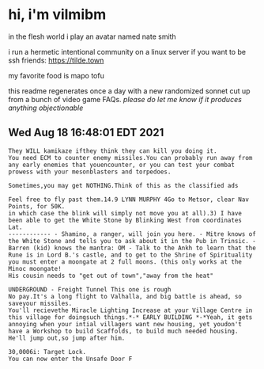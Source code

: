 # hi, i'm vilmibm

in the flesh world i play an avatar named nate smith

i run a hermetic intentional community on a linux server if you want to be ssh friends: https://tilde.town

my favorite food is mapo tofu

this readme regenerates once a day with a new randomized sonnet cut up from a bunch of video game FAQs.
_please do let me know if it produces anything objectionable_

## Wed Aug 18 16:48:01 EDT 2021

    They WILL kamikaze ifthey think they can kill you doing it.
    You need ECM to counter enemy missiles.You can probably run away from any early enemies that youencounter, or you can test your combat prowess with your mesonblasters and torpedoes.
    
    Sometimes,you may get NOTHING.Think of this as the classified ads
    
    Feel free to fly past them.14.9 LYNN MURPHY 4Go to Metsor, clear Nav Points, for 50K.
    in which case the blink will simply not move you at all).3) I have been able to get the White Stone by Blinking West from coordinates Lat.
    ------------ - Shamino, a ranger, will join you here. - Mitre knows of the White Stone and tells you to ask about it in the Pub in Trinsic. - Barren (kid) knows the mantra: OM - Talk to the Ankh to learn that the Rune is in Lord B.'s castle, and to get to the Shrine of Spirituality you must enter a moongate at 2 full moons. (this only works at the Minoc moongate!
    His cousin needs to "get out of town","away from the heat"
    
    UNDERGROUND - Freight Tunnel This one is rough
    No pay.It's a long flight to Valhalla, and big battle is ahead, so saveyour missiles.
    You'll recievethe Miracle Lighting Increase at your Village Centre in this village for doingsuch things.*-* EARLY BUILDING *-*Yeah, it gets annoying when your intial villagers want new housing, yet youdon't have a Workshop to build Scaffolds, to build much needed housing.
    He'll jump out,so jump after him.
    
    30,0006i: Target Lock.
    You can now enter the Unsafe Door F

